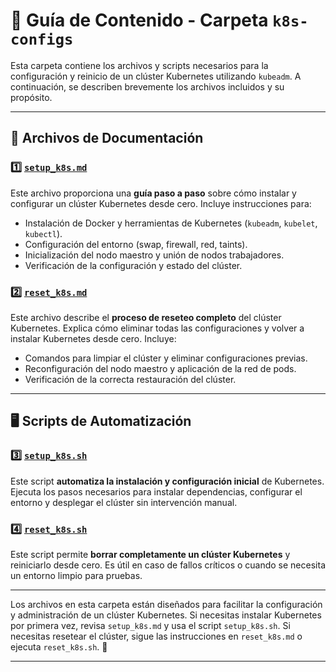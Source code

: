 # 📂 Guía de Contenido - Carpeta `k8s-configs`

Esta carpeta contiene los archivos y scripts necesarios para la configuración y reinicio de un clúster Kubernetes utilizando `kubeadm`. A continuación, se describen brevemente los archivos incluidos y su propósito.

---

## 📜 Archivos de Documentación

### 1️⃣ [`setup_k8s.md`](../k8s-configs/01_setup_k8s.md)
Este archivo proporciona una **guía paso a paso** sobre cómo instalar y configurar un clúster Kubernetes desde cero. Incluye instrucciones para:
- Instalación de Docker y herramientas de Kubernetes (`kubeadm`, `kubelet`, `kubectl`).
- Configuración del entorno (swap, firewall, red, taints).
- Inicialización del nodo maestro y unión de nodos trabajadores.
- Verificación de la configuración y estado del clúster.

### 2️⃣ [`reset_k8s.md`](../k8s-configs/02_reset_k8s.md)
Este archivo describe el **proceso de reseteo completo** del clúster Kubernetes. Explica cómo eliminar todas las configuraciones y volver a instalar Kubernetes desde cero. Incluye:
- Comandos para limpiar el clúster y eliminar configuraciones previas.
- Reconfiguración del nodo maestro y aplicación de la red de pods.
- Verificación de la correcta restauración del clúster.

---

## 🖥️ Scripts de Automatización

### 3️⃣ [`setup_k8s.sh`](../k8s-configs/files/01_setup_k8s.sh)
Este script **automatiza la instalación y configuración inicial** de Kubernetes. Ejecuta los pasos necesarios para instalar dependencias, configurar el entorno y desplegar el clúster sin intervención manual.

### 4️⃣ [`reset_k8s.sh`](../k8s-configs/files/02_reset_k8s.sh)
Este script permite **borrar completamente un clúster Kubernetes** y reiniciarlo desde cero. Es útil en caso de fallos críticos o cuando se necesita un entorno limpio para pruebas.

---

Los archivos en esta carpeta están diseñados para facilitar la configuración y administración de un clúster Kubernetes. Si necesitas instalar Kubernetes por primera vez, revisa `setup_k8s.md` y usa el script `setup_k8s.sh`. Si necesitas resetear el clúster, sigue las instrucciones en `reset_k8s.md` o ejecuta `reset_k8s.sh`. 🚀

---